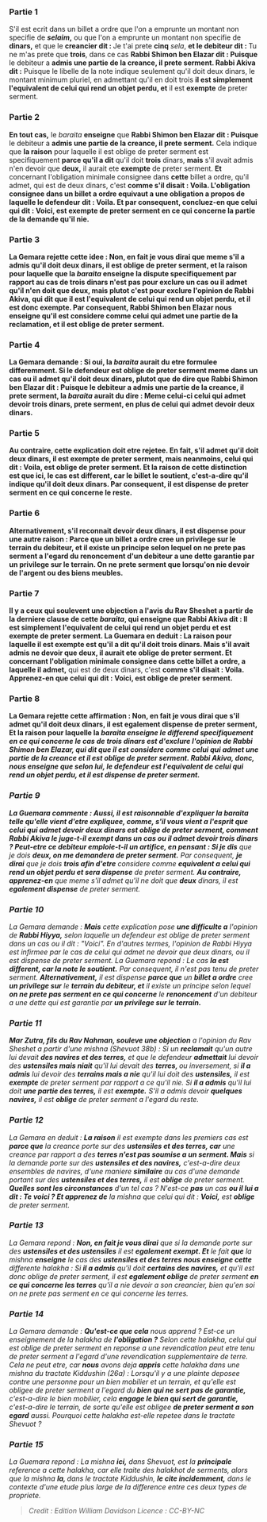
### Partie 1
S'il est ecrit dans un billet a ordre que l'on a emprunte un montant non specifie de <b><i>selaim</i>,</b> ou que l'on a emprunte un montant non specifie de <b>dinars,</b> et que le <b>creancier dit : </b> Je t'ai prete <b>cinq</b> <i>sela</i>, <b>et le debiteur dit : </b> Tu ne m'as prete que <b>trois</b>, dans ce cas <b>Rabbi Shimon ben Elazar dit : Puisque</b> le debiteur a <b>admis une partie de la creance, il prete serment. Rabbi Akiva dit :</b> Puisque le libelle de la note indique seulement qu'il doit deux dinars, le montant minimum pluriel, en admettant qu'il en doit trois <b>il est simplement l'equivalent de celui qui rend un objet perdu, et</b> il est <b>exempte</b> de preter serment.

### Partie 2
<b>En tout cas,</b> le <i>baraita</i> <b>enseigne</b> que <b>Rabbi Shimon ben Elazar dit : Puisque</b> le debiteur a <b>admis une partie de la creance, il prete serment.</b> Cela indique que <b>la raison</b> pour laquelle il est oblige de preter serment est specifiquement <b>parce qu'il a dit</b> qu'il doit <b>trois</b> dinars, <b>mais</b> s'il avait admis n'en devoir que <b>deux,</b> il aurait ete <b>exempte</b> de preter serment. <b>Et</b> concernant l'obligation minimale consignee dans <b>cette</b> billet a ordre, qu'il admet,</b> qui est de deux dinars, c'est <b>comme s'il disait : <b>Voila.</b> L'obligation consignee dans un billet a ordre equivaut a une obligation a propos de laquelle le defendeur dit : Voila. <b>Et</b> par consequent, <b>concluez-en</b> que celui qui dit : <b>Voici,</b> est <b>exempte</b> de preter serment en ce qui concerne la partie de la demande qu'il nie.

### Partie 3
La Gemara rejette cette idee : <b>Non, en fait je vous dirai</b> que meme s'il a admis qu'il doit <b>deux</b> dinars, il est <b>oblige</b> de preter serment, <b>et</b> la raison pour laquelle <b>que</b> la <i>baraita</i> <b>enseigne</b> la dispute specifiquement par rapport au cas de <b>trois</b> dinars n'est pas pour exclure un cas ou il admet qu'il n'en doit que deux, mais plutot c'est <b>pour exclure</b> l'opinion <b>de Rabbi Akiva, qui dit</b> que <b>il est l'equivalent de celui qui rend un objet perdu, et</b> il <b>est</b> donc <b>exempte. </b> Par consequent, Rabbi Shimon ben Elazar <b>nous enseigne qu'il est considere</b> comme <b>celui qui admet une partie de la reclamation, et</b> il <b>est oblige</b> de preter serment.

### Partie 4
La Gemara demande : <b>Si oui,</b> la <i>baraita</i> aurait du etre formulee differemment. Si le defendeur est oblige de preter serment meme dans un cas ou il admet qu'il doit deux dinars, plutot que de dire que <b>Rabbi Shimon ben Elazar dit : Puisque</b> le debiteur <b>a admis une partie de la creance, il prete serment,</b> la <i>baraita</i> <b>aurait du</b> dire : <b>Meme celui-ci</b> celui qui admet devoir trois dinars, <b>prete serment,</b> en plus de celui qui admet devoir deux dinars.

### Partie 5
<b>Au contraire,</b> cette explication doit etre rejetee. <b>En fait,</b> s'il admet qu'il doit <b>deux</b> dinars, il est <b>exempte</b> de preter serment, <b>mais</b> neanmoins, celui qui dit : <b>Voila,</b> est <b>oblige</b> de preter serment. <b>Et</b> la raison de cette distinction est que <b>ici,</b> le cas <b>est different, car le billet le soutient,</b> c'est-a-dire qu'il indique qu'il doit deux dinars. Par consequent, il est dispense de preter serment en ce qui concerne le reste.

### Partie 6
<b>Alternativement,</b> s'il reconnait devoir deux dinars, il est dispense pour une autre raison : <b>Parce que</b> un <b>billet a ordre</b> cree <b>un privilege sur</b> le <b>terrain du debiteur, et</b> il existe un principe selon lequel <b>on ne prete pas serment a l'egard</b> du <b>renoncement</b> d'un debiteur a une dette garantie par <b>un privilege sur le terrain.</b> On ne prete serment que lorsqu'on nie devoir de l'argent ou des biens meubles.

### Partie 7
<b>Il y a</b> ceux <b>qui soulevent une objection</b> a l'avis du Rav Sheshet <b>a partir de la derniere clause</b> de cette <i>baraita</i>, qui enseigne que <b>Rabbi Akiva dit : Il est simplement l'equivalent de celui qui rend un objet perdu et</b> est <b>exempte</b> de preter serment. La Guemara en deduit : <b>La raison</b> pour laquelle il est exempte est <b>qu'il a dit</b> qu'il doit <b>trois</b> dinars. <b>Mais</b> s'il avait admis ne devoir que <b>deux</b>, il aurait ete <b>oblige</b> de preter serment. <b>Et</b> concernant l'obligation minimale consignee dans <b>cette</b> billet a ordre, a laquelle il admet,</b> qui est de deux dinars, c'est <b>comme s'il disait : <b>Voila. Apprenez-en</b> que celui qui dit : <b>Voici,</b> est <b>oblige</b> de preter serment.

### Partie 8
La Gemara rejette cette affirmation : <b>Non, en fait je vous dirai</b> que s'il admet qu'il doit <b>deux</b> dinars, il est <b>egalement dispense</b> de preter serment, <b>Et</b> la raison pour laquelle <b>la <i>baraita</b> <b>enseigne</b> le differend specifiquement en ce qui concerne le cas de <b>trois</b> dinars <b>est d'exclure</b> l'opinion <b>de Rabbi Shimon ben Elazar, qui dit</b> que <b>il est</b> considere comme <b>celui qui admet une partie de la creance et</b> il <b>est oblige</b> de preter serment. Rabbi Akiva, donc, <b>nous enseigne que</b> selon lui, le defendeur <b>est</b> l'equivalent de <b>celui qui rend un objet perdu, et</b> il <b>est dispense</b> de preter serment.

### Partie 9
La Guemara commente : <b>Aussi, il est raisonnable</b> d'expliquer la <i>baraita</i> telle qu'elle vient d'etre expliquee, <b>comme, s'il vous vient a l'esprit</b> que celui qui admet devoir <b>deux</b> dinars est <b>oblige</b> de preter serment, <b>comment Rabbi Akiva le juge-t-il exempt dans</b> un cas ou il admet devoir <b>trois</b> dinars ? Peut-etre <b>ce debiteur</b> emploie-t-il un artifice, en pensant : Si je dis</b> que je dois <b>deux, on me demandera de preter serment.</b> Par consequent, <b>je dirai</b> que je dois <b>trois afin d'etre</b> considere comme <b>equivalent a celui qui rend un objet perdu et sera dispense</b> de preter serment. <b>Au contraire, apprenez-en</b> que meme s'il admet qu'il ne doit que <b>deux</b> dinars, il est <b>egalement dispense</b> de preter serment.

### Partie 10
La Gemara demande : <b>Mais</b> cette explication pose <b>une difficulte a</b> l'opinion de <b>Rabbi Hiyya,</b> selon laquelle un defendeur est oblige de preter serment dans un cas ou il dit : "Voici". En d'autres termes, l'opinion de Rabbi Hiyya est infirmee par le cas de celui qui admet ne devoir que deux dinars, ou il est dispense de preter serment. La Guemara repond : Le cas <b>la est different, car la note le soutient.</b> Par consequent, il n'est pas tenu de preter serment. <b>Alternativement,</b> il est dispense <b>parce que</b> un <b>billet a ordre</b> cree <b>un privilege sur</b> le <b>terrain du debiteur, et</b> il existe un principe selon lequel <b>on ne prete pas serment en ce qui concerne</b> le <b>renoncement</b> d'un debiteur a une dette qui est garantie par <b>un privilege sur le terrain.</b>

### Partie 11
<b>Mar Zutra, fils du Rav Nahman, souleve une objection</b> a l'opinion du Rav Sheshet a partir d'une mishna (<i>Shevuot</i> 38b) : Si un <b>reclamait</b> qu'un autre lui devait <b>des navires et des terres,</b> et que le defendeur <b>admettait</b> lui devoir des <b>ustensiles mais niait</b> qu'il lui devait des <b>terres, </b> ou inversement, si <b>il a admis</b> lui devoir des <b>terrains mais a nie</b> qu'il lui doit des <b>ustensiles,</b> il est <b>exempte</b> de preter serment par rapport a ce qu'il nie. Si <b>il a admis</b> qu'il lui doit <b>une partie des terres,</b> il est <b>exempte.</b> S'il a admis devoir <b>quelques navires,</b> il est <b>oblige</b> de preter serment a l'egard du reste.

### Partie 12
La Gemara en deduit : <b>La raison</b> il est exempte dans les premiers cas est <b>parce que</b> la creance porte sur des <b>ustensiles et des terres, car</b> une creance par rapport a des <b>terres n'est pas soumise a un serment. Mais</b> si la demande porte sur des <b>ustensiles et des navires,</b> c'est-a-dire deux ensembles de navires, d'une maniere <b>similaire</b> au cas d'une demande portant sur des <b>ustensiles et des terres,</b> il est <b>oblige</b> de preter serment. <b>Quelles sont les circonstances</b> d'un tel cas ? N'est-ce <b>pas</b> un cas <b>ou il lui a dit : Te voici ? Et apprenez de</b> la mishna que celui qui dit : <b>Voici,</b> est <b>oblige</b> de preter serment.

### Partie 13
La Gemara repond : <b>Non, en fait je vous dirai</b> que si la demande porte sur des <b>ustensiles et des ustensiles</b> il est <b>egalement exempt. Et</b> le fait <b>que</b> la mishna <b>enseigne</b> le cas des <b>ustensiles et des terres nous enseigne cette</b> differente <i>halakha</i> : Si <b>il a admis</b> qu'il doit <b>certains des navires,</b> et qu'il est donc oblige de preter serment, il est <b>egalement oblige</b> de preter serment <b>en ce qui concerne les terres</b> qu'il a nie devoir a son creancier, bien qu'en soi on ne prete pas serment en ce qui concerne les terres.

### Partie 14
La Gemara demande : <b>Qu'est-ce que cela</b> nous apprend ? </b> Est-ce un enseignement de la <i>halakha</i> de <b>l'obligation ?</b> Selon cette <i>halakha</i>, celui qui est oblige de preter serment en reponse a une revendication peut etre tenu de preter serment a l'egard d'une revendication supplementaire de terre. Cela ne peut etre, car <b>nous</b> avons deja <b>appris</b> cette <i>halakha</i> dans une mishna du tractate <i>Kiddushin</i> (26a) : Lorsqu'il y a une plainte deposee contre une personne pour un bien mobilier et un terrain, et qu'elle est obligee de preter serment a l'egard du <b>bien qui ne sert pas de garantie,</b> c'est-a-dire le bien mobilier, cela <b>engage le bien qui sert de garantie,</b> c'est-a-dire le terrain, de sorte qu'elle est obligee <b>de preter serment a son egard</b> aussi. Pourquoi cette <i>halakha</i> est-elle repetee dans le tractate <i>Shevuot</i> ?

### Partie 15
La Guemara repond : La mishna <b>ici,</b> dans <i>Shevuot</i>, est la <b>principale</b> reference a cette <i>halakha</i>, car elle traite des <i>halakhot</i> de serments, alors que la mishna <b>la, </b> dans le tractate <i>Kiddushin</i>, <b>le cite incidemment,</b> dans le contexte d'une etude plus large de la difference entre ces deux types de propriete.

>Credit : Edition William Davidson
>Licence : CC-BY-NC